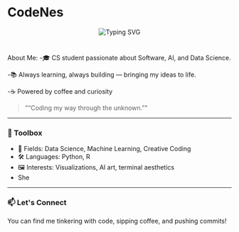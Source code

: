 # CodeNes

 <!-- Geniş terminal havası: siyah zemin, yeşil yazı, esprili satırlar -->
<p align="center">
  <img src="https://readme-typing-svg.demolab.com?font=Fira+Code&size=28&duration=3000&pause=1000&color=00FF00&background=000000&center=true&vCenter=true&width=1000&height=150&lines=Hello%2C+Git+Universe!;I+am+Nes+%F0%9F%92%BB;Code%2C+Visualize%2C+Repeat.;Welcome+to+my+terminal+playground." alt="Typing SVG" />
</p>


### <img width="1" height="1" alt="image" src="https://github.com/user-attachments/assets/d14d621f-3cab-4fb9-887f-bc66ef22f934" />
 About Me:
-🎓 CS student passionate about Software, AI, and Data Science.

-📚 Always learning, always building — bringing my ideas to life.

-☕ Powered by coffee and curiosity
  
> "“Coding my way through the unknown.”"

---

### 🔧 Toolbox
- 🧠 Fields: Data Science, Machine Learning, Creative Coding  
- 🛠️ Languages: Python, R  
- 🖼️ Interests: Visualizations, AI art, terminal aesthetics  
- She

---

### 📫 Let's Connect
You can find me tinkering with code, sipping coffee, and pushing commits!
